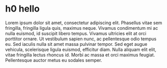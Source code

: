 # h0 hello

Lorem ipsum dolor sit amet, consectetur adipiscing elit. Phasellus vitae sem fringilla, fringilla ligula quis, maximus neque. Vivamus condimentum mi ac nulla euismod, id suscipit libero tempus. Vivamus ultricies elit at orci porttitor ornare. Ut vestibulum sapien nunc, ac pellentesque odio tempus eu. Sed iaculis nulla sit amet massa pulvinar tempor. Sed eget augue vehicula, scelerisque ligula euismod, efficitur diam. Nulla aliquam elit elit, vitae fringilla lectus rhoncus id. Morbi ac massa et orci maximus feugiat. Pellentesque auctor metus eu sodales semper.
